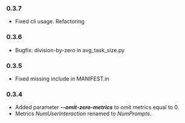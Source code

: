 ### **0.3.7**
- Fixed cli usage. Refactoring

### **0.3.6**
- Bugfix: division-by-zero in avg_task_size.py

### **0.3.5**

- Fixed missing include in MANIFEST.in

### **0.3.4**

- Added parameter ***--omit-zero-metrics*** to omit metrics equal to 0.
- Metrics *NumUserInteraction* renamed to *NumPrompts*.
